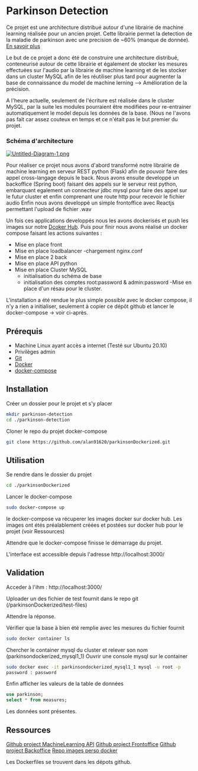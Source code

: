 # Parkinson Detection

Ce projet est une architecture distribué autour d'une librairie de machine learning réalisée pour un ancien projet. 
Cette librairie permet la detection de la maladie de parkinson avec une precision de ~60% (manque de donnée). 
[En savoir plus](https://medium.com/better-programming/diagnosing-parkinsons-disease-by-voice-using-linear-regression-in-python-73aad2712fba)

Le but de ce projet a donc été de construire une architecture distribué, conteneurisé autour de cette librairie et également de stocker les mesures effectuées sur l'audio par la librairie de machine learning et de les stocker dans un cluster MySQL afin de les réutiliser plus tard pour augmenter la base de connaissance du model de machine lerning --> Amélioration de la précision.

A l'heure actuelle, seulement de l'écriture est réalisée dans le cluster MySQL, par la suite les modules pourraient être modifiées pour re-entrainer automatiquement le model depuis les données de la base. (Nous ne l'avons pas fait car assez couteux en temps et ce n'était pas le but premier du projet.

### Schéma d'architecture

[![Untitled-Diagram-1.png](https://i.postimg.cc/XNDNpcz6/Untitled-Diagram-1.png)](https://postimg.cc/dDrcfdF5)

Pour réaliser ce projet nous avons d'abord transformé notre librairie de machine learning en serveur REST python (Flask) afin de pouvoir faire des appel cross-langage depuis le back.
Nous avons ensuite developpé un backoffice (Spring boot) faisant des appels sur le serveur rest python, embarquant egalement un connecteur jdbc mysql pour faire des appel sur le futur cluster et enfin comprenant une route http pour recevoir le fichier audio
Enfin nous avons developpé un simple frontoffice avec Reactjs permettant l'upload de fichier .wav

Un fois ces applications developpés nous les avons dockerisés et push les images sur notre [Dcoker Hub](https://hub.docker.com/repository/docker/tigroucharly/parkinson).
Puis pour finir nous avons réalisé un docker compose faisant les actions suivantes :
- Mise en place front
- Mise en place loadbalancer
  -chargement nginx.conf
- Mise en place 2 back
- Mise en place API python
- Mise en place Cluster MySQL
  - initialisation du schéma de base
  - initialisation des comptes root:password & admin:password
-Mise en place d'un résau pour le cluster.

L'installation a été rendue le plus simple possible avec le docker compose, il n'y a rien a initialiser, seulement à copier ce dépôt github et lancer le docker-compose -> voir ci-après.

## Prérequis

- Machine Linux ayant accès a internet (Testé sur Ubuntu 20.10)
- Privilèges admin
- [Git](https://git-scm.com/book/fr/v2/Démarrage-rapide-Installation-de-Git)
- [Docker](https://docs.docker.com/get-docker/)
- [docker-compose](https://docs.docker.com/compose/install/)

## Installation

Créer un dossier pour le projet et s'y placer

```bash
mkdir parkinson-detection
cd ./parkinson-detection
```
Cloner le repo du projet docker-compose

```bash
git clone https://github.com/alan91620/parkinsonDockerized.git
```

## Utilisation

Se rendre dans le dossier du projet
```bash
cd ./parkinsonDockerized
```
Lancer le docker-compose
```bash
sudo docker-compose up
```
le docker-compose va récuperer les images docker sur docker hub.
Les images ont étés préalablement créées et postées sur docker hub pour le projet (voir Ressources)

Attendre que le docker-compose finisse le démarrage du projet.

L'interface est accessible depuis l'adresse http://localhost:3000/

## Validation

Acceder à l'ihm : http://localhost:3000/

Uploader un des fichier de test fournit dans le repo git (/parkinsonDockerized/test-files)

Attendre la réponse.

Vérifier que la base à bien été remplie avec les mesures du fichier fournit
```bash
sudo docker container ls
```
Chercher le container mysql du cluster et relever son nom (parkinsondockerized_mysql1_1)
Ouvrir une console mysql sur le container
```bash
sudo docker exec -it parkinsondockerized_mysql1_1 mysql -u root -p
password : password
```
Enfin afficher les valeurs de la table de données
```sql
use parkinson;
select * from measures;
```
Les données sont présentes.

## Ressources

[Github project MachineLearning API](https://github.com/alan91620/parkison-api)
[Github project Frontoffice](https://github.com/alan91620/frontparkinson)
[Github project Backoffice](https://github.com/alan91620/backparkinson)
[Repo images perso docker](https://hub.docker.com/repository/docker/tigroucharly/parkinson)

Les Dockerfiles se trouvent dans les dépots github.

